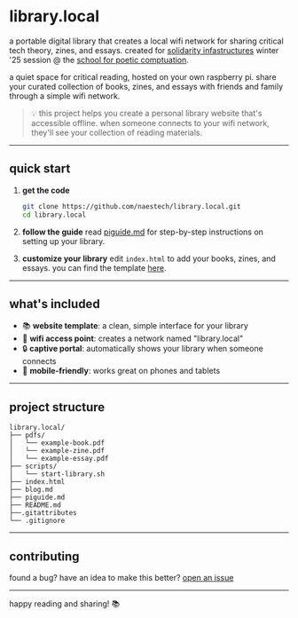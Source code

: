 # library.local
a portable digital library that creates a local wifi network for sharing critical tech theory, zines, and essays. created for [solidarity infastructures](https://infrastructures.us/) winter '25 session @ the [school for poetic comptuation](https://sfpc.study/).

a quiet space for critical reading, hosted on your own raspberry pi. share your curated collection of books, zines, and essays with friends and family through a simple wifi network.

> 💡 this project helps you create a personal library website that's accessible offline. when someone connects to your wifi network, they'll see your collection of reading materials.

---

## quick start

1. **get the code**
   ```bash
   git clone https://github.com/naestech/library.local.git
   cd library.local
   ```

2. **follow the guide**
   read [piguide.md](piguide.md) for step-by-step instructions on setting up your library.

3. **customize your library**
   edit `index.html` to add your books, zines, and essays. you can find the template [here](index.html).

---

## what's included

* 📚 **website template**: a clean, simple interface for your library
* 📡 **wifi access point**: creates a network named "library.local"
* 🔒 **captive portal**: automatically shows your library when someone connects
* 📱 **mobile-friendly**: works great on phones and tablets

---

## project structure

```
library.local/
├── pdfs/              
│   └── example-book.pdf
│   └── example-zine.pdf
│   └── example-essay.pdf
├── scripts/          
│   └── start-library.sh
├── index.html       
├── blog.md          
├── piguide.md  
├── README.md 
├──.gitattributes   
└── .gitignore        
```

---

## contributing

found a bug? have an idea to make this better? [open an issue](https://github.com/naestech/library.local/issues)


---

happy reading and sharing! 📚
